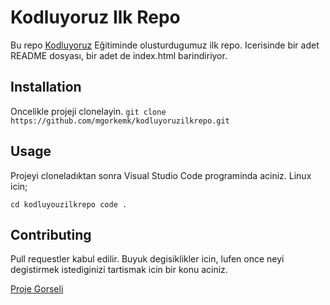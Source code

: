# Kodluyoruz Ilk Repo

 Bu repo [Kodluyoruz](https://www.kodluyoruz.org/) Eğitiminde olusturdugumuz ilk repo. Icerisinde bir adet README dosyası, bir adet de index.html barindiriyor.

 ## Installation

 Oncelikle projeji clonelayin.
 `git clone https://github.com/mgorkemk/kodluyoruzilkrepo.git`

 ## Usage

 Projeyi cloneladıktan sonra Visual Studio Code programinda aciniz.
 Linux icin;

 ``` cd kodluyouzilkrepo code . ```
     
## Contributing 

Pull requestler kabul edilir. Buyuk degisiklikler icin, lufen once neyi degistirmek istediginizi tartismak icin bir konu aciniz.

 [Proje Gorseli](https://raw.githubusercontent.com/yigitcftcgl/kodluyoruzilkrepo/main/markdown.png)